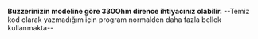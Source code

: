 **Buzzerinizin modeline göre 330Ohm dirence ihtiyacınız olabilir.**
--Temiz kod olarak yazmadığım için program normalden daha fazla bellek kullanmakta-- 
